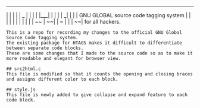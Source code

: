 ___________________________________
|      |  |  |     |  _  |     |  |
|  |___|  |  |  |  |    _|  |  |  |    GNU GLOBAL source code tagging system
|  |   |  |  |  |  |     |     |  |
|  ~~  |   ~~|     |  ~  |  |  |   ~~|          for all hackers.
~~~~~~~~~~~~~~~~~~~~~~~~~~~~~~~~~~~~~~
This is a repo for recording my changes to the official GNU Global Source Code tagging system.
The existing package for HTAGS makes it difficult to differentiate between separate code blocks.
These are some changes that I made to the source code so as to make it more readable and elegant for browser view.

## src2html.c
This file is modified so that it counts the opening and closing braces and assigns different color to each block.

## style.js
This file is newly added to give collapse and expand feature to each code block.
